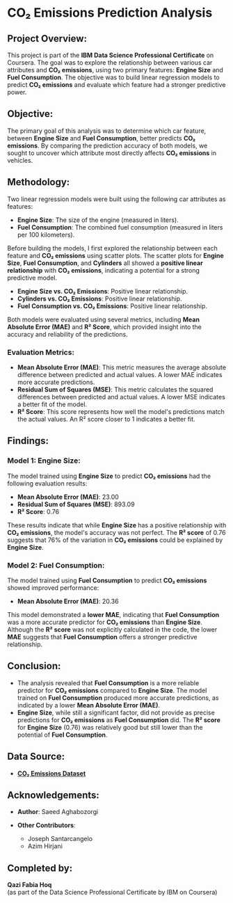 # CO₂ Emissions Prediction Analysis

## Project Overview:
This project is part of the **IBM Data Science Professional Certificate** on Coursera. The goal was to explore the relationship between various car attributes and **CO₂ emissions**, using two primary features: **Engine Size** and **Fuel Consumption**. The objective was to build linear regression models to predict **CO₂ emissions** and evaluate which feature had a stronger predictive power.

## Objective:
The primary goal of this analysis was to determine which car feature, between **Engine Size** and **Fuel Consumption**, better predicts **CO₂ emissions**. By comparing the prediction accuracy of both models, we sought to uncover which attribute most directly affects **CO₂ emissions** in vehicles.

## Methodology:
Two linear regression models were built using the following car attributes as features:

- **Engine Size**: The size of the engine (measured in liters).
- **Fuel Consumption**: The combined fuel consumption (measured in liters per 100 kilometers).

Before building the models, I first explored the relationship between each feature and **CO₂ emissions** using scatter plots. The scatter plots for **Engine Size**, **Fuel Consumption**, and **Cylinders** all showed a **positive linear relationship** with **CO₂ emissions**, indicating a potential for a strong predictive model.

- **Engine Size vs. CO₂ Emissions**: Positive linear relationship.
- **Cylinders vs. CO₂ Emissions**: Positive linear relationship.
- **Fuel Consumption vs. CO₂ Emissions**: Positive linear relationship.

Both models were evaluated using several metrics, including **Mean Absolute Error (MAE)** and **R² Score**, which provided insight into the accuracy and reliability of the predictions.

### Evaluation Metrics:
- **Mean Absolute Error (MAE)**: This metric measures the average absolute difference between predicted and actual values. A lower MAE indicates more accurate predictions.
- **Residual Sum of Squares (MSE)**: This metric calculates the squared differences between predicted and actual values. A lower MSE indicates a better fit of the model.
- **R² Score**: This score represents how well the model's predictions match the actual values. An R² score closer to 1 indicates a better fit.

## Findings:

### Model 1: **Engine Size**:
The model trained using **Engine Size** to predict **CO₂ emissions** had the following evaluation results:
- **Mean Absolute Error (MAE)**: 23.00
- **Residual Sum of Squares (MSE)**: 893.09
- **R² Score**: 0.76

These results indicate that while **Engine Size** has a positive relationship with **CO₂ emissions**, the model's accuracy was not perfect. The **R² score** of 0.76 suggests that 76% of the variation in **CO₂ emissions** could be explained by **Engine Size**.

### Model 2: **Fuel Consumption**:
The model trained using **Fuel Consumption** to predict **CO₂ emissions** showed improved performance:
- **Mean Absolute Error (MAE)**: 20.36

This model demonstrated a **lower MAE**, indicating that **Fuel Consumption** was a more accurate predictor for **CO₂ emissions** than **Engine Size**. Although the **R² score** was not explicitly calculated in the code, the lower **MAE** suggests that **Fuel Consumption** offers a stronger predictive relationship.

## Conclusion:
- The analysis revealed that **Fuel Consumption** is a more reliable predictor for **CO₂ emissions** compared to **Engine Size**. The model trained on **Fuel Consumption** produced more accurate predictions, as indicated by a lower **Mean Absolute Error (MAE)**.
- **Engine Size**, while still a significant factor, did not provide as precise predictions for **CO₂ emissions** as **Fuel Consumption** did. The **R² score** for **Engine Size** (0.76) was relatively good but still lower than the potential of **Fuel Consumption**.

## Data Source:
- **[CO₂ Emissions Dataset](https://open.canada.ca/data/en/dataset/98f1a129-f628-4ce4-b24d-6f16bf24dd64)**

## Acknowledgements:
- **Author**: Saeed Aghabozorgi
- **Other Contributors**:
  
  - Joseph Santarcangelo
  - Azim Hirjani

## Completed by:
**Qazi Fabia Hoq**  
(as part of the Data Science Professional Certificate by IBM on Coursera)
